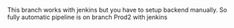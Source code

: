 This branch works with jenkins but you have to setup backend manually. So fully automatic pipeline is on branch Prod2 with jenkins
